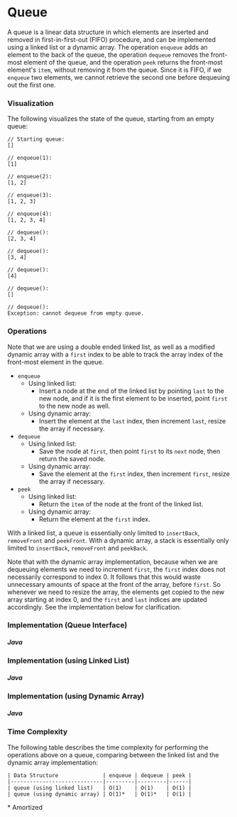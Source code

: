 # Queue

A queue is a linear data structure in which elements are inserted and removed in first-in-first-out 
(FIFO) procedure, and can be implemented using a linked list or a dynamic array. The operation 
`enqueue` adds an element to the back of the queue, the operation `dequeue` removes the front-most 
element of the queue, and the operation `peek` returns the front-most element's `item`, without 
removing it from the queue. Since it is FIFO, if we `enqueue` two elements, we cannot retrieve the 
second one before dequeuing out the first one.

### Visualization

The following visualizes the state of the queue, starting from an empty queue:

```
// Starting queue:
[]

// enqueue(1):
[1]

// enqueue(2):
[1, 2]

// enqueue(3):
[1, 2, 3]

// enqueue(4):
[1, 2, 3, 4]

// dequeue():
[2, 3, 4]

// dequeue():
[3, 4]

// dequeue():
[4]

// dequeue():
[]

// dequeue():
Exception: cannot dequeue from empty queue.
```

### Operations

Note that we are using a double ended linked list, as well as a modified dynamic array with a 
`first` index to be able to track the array index of the front-most element in the queue.

- `enqueue`
    - Using linked list: 
        - Insert a node at the end of the linked list by pointing `last`
        to the new node, and if it is the first element to be inserted, point
        `first` to the new node as well.
    - Using dynamic array:
        - Insert the element at the `last` index, then increment `last`, resize 
        the array if necessary.
- `dequeue`
    - Using linked list: 
        - Save the node at `first`, then point `first` to its `next` node, then 
        return the saved node.
    - Using dynamic array:
        - Save the element at the `first` index, then increment `first`, resize 
        the array if necessary.
- `peek`
    - Using linked list: 
        - Return the `item` of the node at the front of the linked list.
    - Using dynamic array:
        - Return the element at the `first` index.

With a linked list, a queue is essentially only limited to `insertBack`, `removeFront` and 
`peekFront`. With a dynamic array, a stack is essentially only limited to `insertBack`, 
`removeFront` and `peekBack`. 

Note that with the dynamic array implementation, because when we are dequeuing elements we need to 
increment `first`, the `first` index does not necessarily correspond to index 0. It follows that 
this would waste unnecessary amounts of space at the front of the array, before `first`. So whenever 
we need to resize the array, the elements get copied to the new array starting at index 0, and the
`first` and `last` indices are updated accordingly. See the implementation below for clarification.

### Implementation (Queue Interface)

##### Java

<script src="https://gist.github.com/eliucs/b42be2fb7d50eb09c9f7868e20b4913e.js"></script>

### Implementation (using Linked List)

##### Java

<script src="https://gist.github.com/eliucs/c009375664ac0daf9ab4151000b47d0f.js"></script>

### Implementation (using Dynamic Array)

##### Java

<script src="https://gist.github.com/eliucs/f17a23d0a7419953a7f9fe9ffa369372.js"></script>

### Time Complexity

The following table describes the time complexity for performing the operations above on a queue, 
comparing between the linked list and the dynamic array implementation:

```
| Data Structure              | enqueue | dequeue | peek |
|-----------------------------|---------|---------|------|
| queue (using linked list)   | O(1)    | O(1)    | O(1) |
| queue (using dynamic array) | O(1)*   | O(1)*   | O(1) |
```

\* Amortized